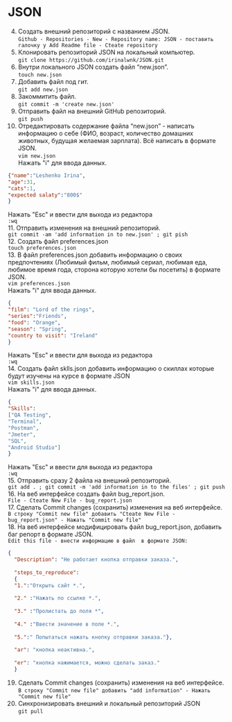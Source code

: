 # JSON 
4. Создать внешний репозиторий c названием JSON.  
 `Github - Repositories - New - Repository name: JSON - поставить галочку у Add Readme file - Cteate repository`  
5. Клонировать репозиторий JSON на локальный компьютер.  
`git clone https://github.com/irinalwnk/JSON.git`  
6. Внутри локального JSON создать файл “new.json”.  
`touch new.json`
7. Добавить файл под гит.  
`git add new.json`
8. Закоммитить файл.  
`git commit -m 'create new.json'`
9. Отправить файл на внешний GitHub репозиторий.  
`git push`
10. Отредактировать содержание файла “new.json” - написать информацию о себе (ФИО, возраст, количество домашних животных, будущая желаемая зарплата). Всё написать в формате JSON.  
`vim new.json`  
Нажать "i" для ввода данных.  
```json  
{"name":"Leshenko Irina",
"age":31,
"cats":1,
"expected salaty":"800$"
}
```
Нажать "Esc" и ввести для выхода из редактора  
	`:wq`  
11. Отправить изменения на внешний репозиторий.  
`git commit -am 'add information in to new.json' ; git pish`  
12. Создать файл preferences.json  
`touch preferences.json `  
13. В файл preferences.json добавить информацию о своих предпочтениях (Любимый фильм, любимый сериал, любимая еда, любимое время года, сторона которую хотели бы посетить) в формате JSON.  
`vim preferences.json`  
Нажать "i" для ввода данных.   
```json
{
"film": "Lord of the rings",
"series":"Friends",
"food": "Orange",
"season": "Spring",
"country to visit": "Ireland"
}
``` 
Нажать "Esc" и ввести для выхода из редактора   
	`:wq`  
14.  Создать файл sklls.json добавить информацию о скиллах которые будут изучены на курсе в формате JSON  
`vim skills.json`  
Нажать "i" для ввода данных.   
```json  
{
"Skills":
["QA Testing",
"Terminal",
"Postman",
"Jmeter",
"SQL",
"Android Studio"]
}
```
Нажать "Esc" и ввести для выхода из редактора  
	`:wq`  
15.  Отправить сразу 2 файла на внешний репозиторий.  
`git add . ; git commit -m 'add information in to the files' ; git push`  
16. На веб интерфейсе создать файл bug_report.json.  
`File - Cteate New File - bug_report.json`  
17. Сделать Commit changes (сохранить) изменения на веб интерфейсе.  
`В строку "Commit new file" добавить "Cteate New File - bug_report.json" - Нажать "Commit new file"`  
 18. На веб интерфейсе модифицировать файл bug_report.json, добавить баг репорт в формате JSON.  
`Edit this file - внести информацию в файл  в формате JSON:`
```json
{
  "Description": "Не работает кнопка отправки заказа.",
  
  "steps_to_reproduce":  
  {
  "1.":"Открыть сайт *.",
  
  "2." :"Нажать по ссылке *.",
  
  "3." :"Пролистать до поля *",
  
  "4." :"Ввести значение в поле *.",
  
  "5.":" Попытаться нажать кнопку отправки заказа."},
  
  "ar": "кнопка неактивна.",
  
  "er": "кнопка нажимается, можно сделать заказ."
  } 

```
19. Сделать Commit changes (сохранить) изменения на веб интерфейсе.  
`В строку "Commit new file" добавить "add information" - Нажать "Commit new file"`  
20. Синхронизировать внешний и локальный репозиторий JSON  
`git pull`  

